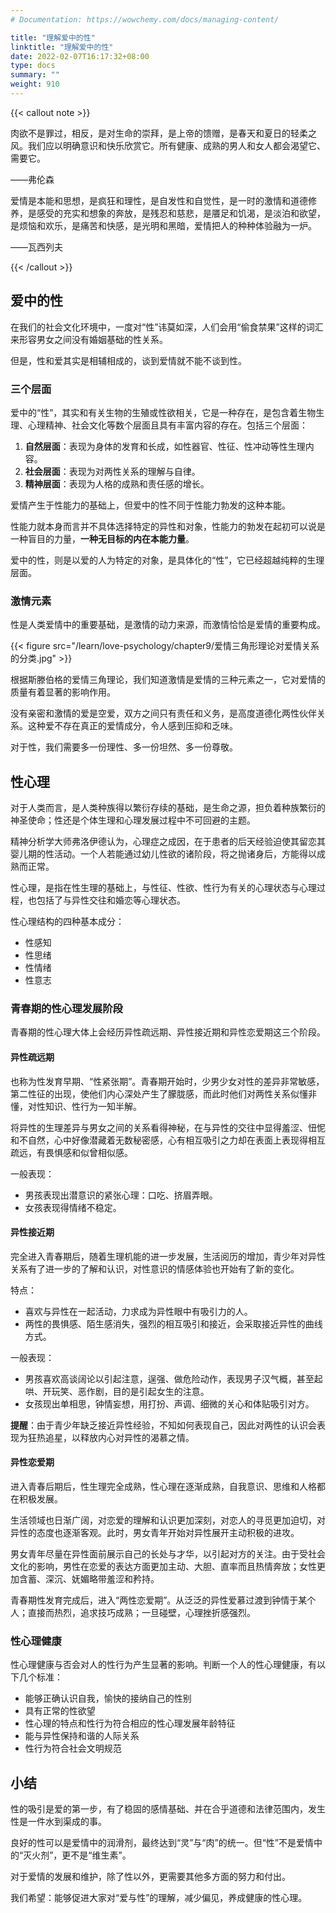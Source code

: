```yaml
---
# Documentation: https://wowchemy.com/docs/managing-content/

title: "理解爱中的性"
linktitle: "理解爱中的性"
date: 2022-02-07T16:17:32+08:00
type: docs
summary: ""
weight: 910
---
```


<!--more-->

{{< callout note >}}

肉欲不是罪过，相反，是对生命的崇拜，是上帝的馈赠，是春天和夏日的轻柔之风。我们应以明确意识和快乐欣赏它。所有健康、成熟的男人和女人都会渴望它、需要它。

<p ailgn="right">——弗伦森</p>

爱情是本能和思想，是疯狂和理性，是自发性和自觉性，是一时的激情和道德修养，是感受的充实和想象的奔放，是残忍和慈悲，是餍足和饥渴，是淡泊和欲望，是烦恼和欢乐，是痛苦和快感，是光明和黑暗，爱情把人的种种体验融为一炉。

<p ailgn="right">——瓦西列夫</p>

{{< /callout >}}

## 爱中的性

在我们的社会文化环境中，一度对“性”讳莫如深，人们会用“偷食禁果”这样的词汇来形容男女之间没有婚姻基础的性关系。

但是，性和爱其实是相辅相成的，谈到爱情就不能不谈到性。

### 三个层面

爱中的“性”，其实和有关生物的生殖或性欲相关，它是一种存在，是包含着生物生理、心理精神、社会文化等数个层面且具有丰富内容的存在。包括三个层面：

1. **自然层面**：表现为身体的发育和长成，如性器官、性征、性冲动等性生理内容。
2. **社会层面**：表现为对两性关系的理解与自律。
3. **精神层面**：表现为人格的成熟和责任感的增长。

爱情产生于性能力的基础上，但爱中的性不同于性能力勃发的这种本能。

性能力就本身而言并不具体选择特定的异性和对象，性能力的勃发在起初可以说是一种盲目的力量，**一种无目标的内在本能力量**。

爱中的性，则是以爱的人为特定的对象，是具体化的“性”，它已经超越纯粹的生理层面。

### 激情元素

性是人类爱情中的重要基础，是激情的动力来源，而激情恰恰是爱情的重要构成。

{{< figure src="/learn/love-psychology/chapter9/爱情三角形理论对爱情关系的分类.jpg" >}}

根据斯滕伯格的爱情三角理论，我们知道激情是爱情的三种元素之一，它对爱情的质量有着显著的影响作用。

没有亲密和激情的爱是空爱，双方之间只有责任和义务，是高度道德化两性伙伴关系。这种爱不存在真正的爱情成分，令人感到压抑和乏味。

对于性，我们需要多一份理性、多一份坦然、多一份尊敬。

## 性心理

对于人类而言，是人类种族得以繁衍存续的基础，是生命之源，担负着种族繁衍的神圣使命；性还是个体生理和心理发展过程中不可回避的主题。

精神分析学大师弗洛伊德认为，心理症之成因，在于患者的后天经验迫使其留恋其婴儿期的性活动。一个人若能通过幼儿性欲的诸阶段，将之抛诸身后，方能得以成熟而正常。

性心理，是指在性生理的基础上，与性征、性欲、性行为有关的心理状态与心理过程，也包括了与异性交往和婚恋等心理状态。

性心理结构的四种基本成分：

- 性感知
- 性思绪
- 性情绪
- 性意志

### 青春期的性心理发展阶段

青春期的性心理大体上会经历异性疏远期、异性接近期和异性恋爱期这三个阶段。

#### 异性疏远期

也称为性发育早期、“性紧张期”。青春期开始时，少男少女对性的差异非常敏感，第二性征的出现，使他们内心深处产生了朦胧感，而此时他们对两性关系似懂非懂，对性知识、性行为一知半解。

将异性的生理差异与男女之间的关系看得神秘，在与异性的交往中显得羞涩、忸怩和不自然，心中好像潜藏着无数秘密感，心有相互吸引之力却在表面上表现得相互疏远，有畏惧感和似曾相似感。

一般表现：

- 男孩表现出潜意识的紧张心理：口吃、挤眉弄眼。
- 女孩表现得情绪不稳定。

#### 异性接近期

完全进入青春期后，随着生理机能的进一步发展，生活阅历的增加，青少年对异性关系有了进一步的了解和认识，对性意识的情感体验也开始有了新的变化。

特点：

- 喜欢与异性在一起活动，力求成为异性眼中有吸引力的人。
- 两性的畏惧感、陌生感消失，强烈的相互吸引和接近，会采取接近异性的曲线方式。

一般表现：

- 男孩喜欢高谈阔论以引起注意，逞强、做危险动作，表现男子汉气概，甚至起哄、开玩笑、恶作剧，目的是引起女生的注意。
- 女孩现出单相思，钟情妄想，用打扮、声调、细微的关心和体贴吸引对方。

**提醒**：由于青少年缺乏接近异性经验，不知如何表现自己，因此对两性的认识会表现为狂热追星，以释放内心对异性的渴慕之情。

#### 异性恋爱期

进入青春后期后，性生理完全成熟，性心理在逐渐成熟，自我意识、思维和人格都在积极发展。

生活领域也日渐广阔，对恋爱的理解和认识更加深刻，对恋人的寻觅更加迫切，对异性的态度也逐渐客观。此时，男女青年开始对异性展开主动积极的进攻。

男女青年尽量在异性面前展示自己的长处与才华，以引起对方的关注。由于受社会文化的影响，男性在恋爱的表达方面更加主动、大胆、直率而且热情奔放；女性更加含蓄、深沉、妩媚略带羞涩和矜持。

青春期性发育完成后，进入“两性恋爱期”。从泛泛的异性爱慕过渡到钟情于某个人；直接而热烈，追求技巧成熟；一旦碰壁，心理挫折感强烈。

### 性心理健康

性心理健康与否会对人的性行为产生显著的影响。判断一个人的性心理健康，有以下几个标准：

- 能够正确认识自我，愉快的接纳自己的性别
- 具有正常的性欲望
- 性心理的特点和性行为符合相应的性心理发展年龄特征
- 能与异性保持和谐的人际关系
- 性行为符合社会文明规范

## 小结

性的吸引是爱的第一步，有了稳固的感情基础、并在合乎道德和法律范围内，发生性是一件水到渠成的事。

良好的性可以是爱情中的润滑剂，最终达到“灵”与“肉”的统一。但“性”不是爱情中的“灭火剂”，更不是“维生素”。

对于爱情的发展和维护，除了性以外，更需要其他多方面的努力和付出。

我们希望：能够促进大家对“爱与性”的理解，减少偏见，养成健康的性心理。
